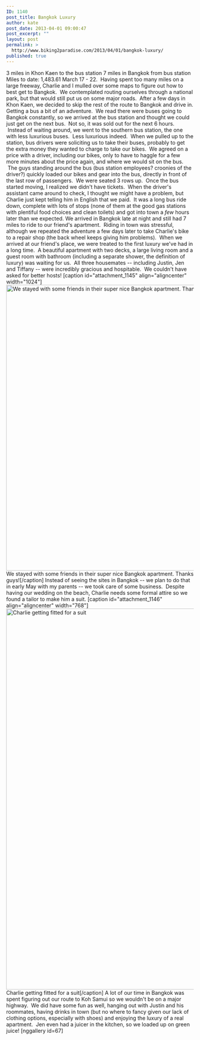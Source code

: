 ```yaml
---
ID: 1140
post_title: Bangkok Luxury
author: kate
post_date: 2013-04-01 09:00:47
post_excerpt: ""
layout: post
permalink: >
  http://www.biking2paradise.com/2013/04/01/bangkok-luxury/
published: true
---
```

3 miles in Khon Kaen to the bus station 7 miles in Bangkok from bus station Miles to date: 1,483.61 March 17 - 22.  Having spent too many miles on a large freeway, Charlie and I mulled over some maps to figure out how to best get to Bangkok.  We contemplated routing ourselves through a national park, but that would still put us on some major roads.  After a few days in Khon Kaen, we decided to skip the rest of the route to Bangkok and drive in. Getting a bus a bit of an adventure.  We read there were buses going to Bangkok constantly, so we arrived at the bus station and thought we could just get on the next bus.  Not so, it was sold out for the next 6 hours.  Instead of waiting around, we went to the southern bus station, the one with less luxurious buses.  Less luxurious indeed.  When we pulled up to the station, bus drivers were soliciting us to take their buses, probably to get the extra money they wanted to charge to take our bikes.  We agreed on a price with a driver, including our bikes, only to have to haggle for a few more minutes about the price again, and where we would sit on the bus.  The guys standing around the bus (bus station employees? croonies of the driver?) quickly loaded our bikes and gear into the bus, directly in front of the last row of passengers.  We were seated 3 rows up.  Once the bus started moving, I realized we didn't have tickets.  When the driver's assistant came around to check, I thought we might have a problem, but Charlie just kept telling him in English that we paid.  It was a long bus ride down, complete with lots of stops (none of them at the good gas stations with plentiful food choices and clean toilets) and got into town a *few* hours later than we expected. We arrived in Bangkok late at night and still had 7 miles to ride to our friend's apartment.  Riding in town was stressful, although we repeated the adventure a few days later to take Charlie's bike to a repair shop (the back wheel keeps giving him problems).  When we arrived at our friend's place, we were treated to the first luxury we've had in a long time.  A beautiful apartment with two decks, a large living room and a guest room with bathroom (including a separate shower, the definition of luxury) was waiting for us.  All three housemates -- including Justin, Jen and Tiffany -- were incredibly gracious and hospitable.  We couldn't have asked for better hosts! [caption id="attachment_1145" align="aligncenter" width="1024"]<a href="http://localhost/biking2paradise.com/?attachment_id=1145" rel="attachment wp-att-1145"><img class="size-full wp-image-1145" alt="We stayed with some friends in their super nice Bangkok apartment.  Thanks guys!" src="http://localhost/biking2paradise.com/wp-content/uploads/2013/03/2013-03-23-06-14-31.jpg" width="1024" height="768" /></a> We stayed with some friends in their super nice Bangkok apartment. Thanks guys![/caption] Instead of seeing the sites in Bangkok -- we plan to do that in early May with my parents -- we took care of some business.  Despite having our wedding on the beach, Charlie needs some formal attire so we found a tailor to make him a suit. [caption id="attachment_1146" align="aligncenter" width="768"]<a href="http://localhost/biking2paradise.com/?attachment_id=1146" rel="attachment wp-att-1146"><img class="size-full wp-image-1146" alt="Charlie getting fitted for a suit" src="http://localhost/biking2paradise.com/wp-content/uploads/2013/03/2013-03-21-19-48-53.jpg" width="768" height="1024" /></a> Charlie getting fitted for a suit[/caption] A lot of our time in Bangkok was spent figuring out our route to Koh Samui so we wouldn't be on a major highway.  We did have some fun as well, hanging out with Justin and his roommates, having drinks in town (but no where to fancy given our lack of clothing options, especially with shoes) and enjoying the luxury of a real apartment.  Jen even had a juicer in the kitchen, so we loaded up on green juice! [nggallery id=67]
